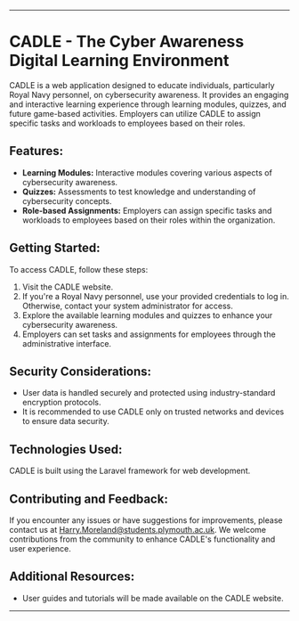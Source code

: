 
---
# CADLE - The Cyber Awareness Digital Learning Environment

CADLE is a web application designed to educate individuals, particularly Royal Navy personnel, on cybersecurity awareness. It provides an engaging and interactive learning experience through learning modules, quizzes, and future game-based activities. Employers can utilize CADLE to assign specific tasks and workloads to employees based on their roles.

## Features:

- **Learning Modules:** Interactive modules covering various aspects of cybersecurity awareness.
- **Quizzes:** Assessments to test knowledge and understanding of cybersecurity concepts.
- **Role-based Assignments:** Employers can assign specific tasks and workloads to employees based on their roles within the organization.

## Getting Started:

To access CADLE, follow these steps:

1. Visit the CADLE website.
2. If you're a Royal Navy personnel, use your provided credentials to log in. Otherwise, contact your system administrator for access.
3. Explore the available learning modules and quizzes to enhance your cybersecurity awareness.
4. Employers can set tasks and assignments for employees through the administrative interface.

## Security Considerations:

- User data is handled securely and protected using industry-standard encryption protocols.
- It is recommended to use CADLE only on trusted networks and devices to ensure data security.

## Technologies Used:

CADLE is built using the Laravel framework for web development.

## Contributing and Feedback:

If you encounter any issues or have suggestions for improvements, please contact us at [Harry.Moreland@students.plymouth.ac.uk](mailto:contact@example.com). We welcome contributions from the community to enhance CADLE's functionality and user experience.

## Additional Resources:

- User guides and tutorials will be made available on the CADLE website.

---
